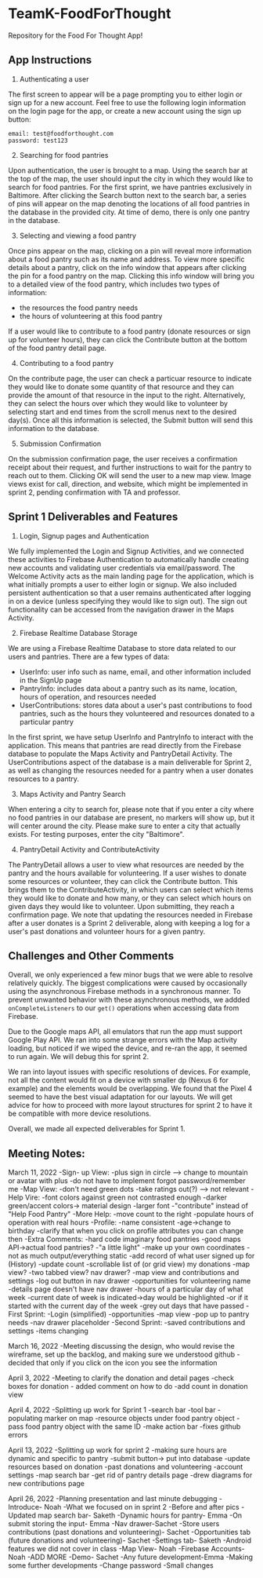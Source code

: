# TeamK-FoodForThought
Repository for the Food For Thought App!


## App Instructions
1. Authenticating a user <br>

The first screen to appear will be a page prompting you to either login or sign up for a new account. Feel free to use the following login information on the login page for the app, or create a new account using the sign up button:
```
email: test@foodforthought.com
password: test123
```
2. Searching for food pantries <br> 

Upon authentication, the user is brought to a map. Using the search bar at the top of the map, the user should input the city in which they would like to search for food pantries. For the first sprint, we have pantries exclusively in Baltimore. After clicking the Search button next to the search bar, a series of pins will appear on the map denoting the locations of all food pantries in the database in the provided city. At time of demo, there is only one pantry in the database.

3. Selecting and viewing a food pantry <br>

Once pins appear on the map, clicking on a pin will reveal more information about a food pantry such as its name and address. To view more specific details about a pantry, click on the info window that appears after clicking the pin for a food pantry on the map. Clicking this info window will bring you to a detailed view of the food pantry, which includes two types of information:
- the resources the food pantry needs 
- the hours of volunteering at this food pantry

If a user would like to contribute to a food pantry (donate resources or sign up for volunteer hours), they can click the Contribute button at the bottom of the food pantry detail page. 

4. Contributing to a food pantry <br>

On the contribute page, the user can check a particuar resource to indicate they would like to donate some quantity of that resource and they can provide the amount of that resource in the input to the right. Alternatively, they can select the hours over which they would like to volunteer by selecting start and end times from the scroll menus next to the desired day(s). Once all this information is selected, the Submit button will send this information to the database. 

5. Submission Confirmation 

On the submission confirmation page, the user receives a confirmation receipt about their request, and further instructions to wait for the pantry to reach out to them. Clicking OK will send the user to a new map view. Image views exist for call, direction, and website, which might be implemented in sprint 2, pending confirmation with TA and professor.

## Sprint 1 Deliverables and Features

1. Login, Signup pages and Authentication

We fully implemented the Login and Signup Activities, and we connected these activities to Firebase Authentication to automatically handle creating new accounts and validating user credentials via email/password. The Welcome Activity acts as the main landing page for the application, which is what initially prompts a user to either login or signup. We also included persistent authentication so that a user remains authenticated after logging in on a device (unless specifying they would like to sign out). The sign out functionality can be accessed from the navigation drawer in the Maps Activity.

2. Firebase Realtime Database Storage

We are using a Firebase Realtime Database to store data related to our users and pantries. There are a few types of data:
- UserInfo: user info such as name, email, and other information included in the SignUp page
- PantryInfo: includes data about a pantry such as its name, location, hours of operation, and resources needed
- UserContributions: stores data about a user's past contributions to food pantries, such as the hours they volunteered and resources donated to a particular pantry

In the first sprint, we have setup UserInfo and PantryInfo to interact with the application. This means that pantries are read directly from the Firebase database to populate the Maps Activity and PantryDetail Activity. The UserContributions aspect of the database is a main deliverable for Sprint 2, as well as changing the resources needed for a pantry when a user donates resources to a pantry. 

3. Maps Activity and Pantry Search

When entering a city to search for, please note that if you enter a city where no food pantries in our database are present, no markers will show up, but it will center around the city. Please make sure to enter a city that actually exists.
For testing purposes, enter the city "Baltimore".

4. PantryDetail Activity and ContributeActivity

The PantryDetail allows a user to view what resources are needed by the pantry and the hours available for volunteering. If a user wishes to donate some resources or volunteer, they can click the Contribute button. This brings them to the ContributeActivity, in which users can select which items they would like to donate and how many, or they can select which hours on given days they would like to volunteer. Upon submitting, they reach a confirmation page. We note that updating the resources needed in Firebase after a user donates is a Sprint 2 deliverable, along with keeping a log for a user's past donations and volunteer hours for a given pantry.

## Challenges and Other Comments
Overall, we only experienced a few minor bugs that we were able to resolve relatively quickly. The biggest complications were caused by occasionally using the asynchronous Firebase methods in a synchronous manner. To prevent unwanted behavior with these asynchronous methods, we addded `onCompleteListeners` to our `get()` operations when accessing data from Firebase. 

Due to the Google maps API, all emulators that run the app must support Google Play API. We ran into some strange errors with the Map activity loading, but noticed if we wiped the device, and re-ran the app, it seemed to run again. We will debug this for sprint 2.

We ran into layout issues with specific resolutions of devices. For example, not all the content would fit on a device with smaller dp (Nexus 6 for example) and the elements would be overlapping. We found that the Pixel 4 seemed to have the best visual adaptation for our layouts. We will get advice for how to proceed with more layout structures for sprint 2 to have it be compatible with more device resolutions. 

Overall, we made all expected deliverables for Sprint 1.


## Meeting Notes:
March 11, 2022
  -Sign- up View:
    -plus sign in circle --> change to mountain or avatar 
    with plus 
    -do not have to implement forgot password/remember me 
  -Map View:
    -don't need green dots
    -take ratings out(?) --> not relevant
  -Help Vire:
    -font colors against green not contrasted enough
     -darker green/accent colors-> material design
     -larger font
     -"contribute" instead of "Help Food Pantry"
   -More Help:
      -move count to the right 
      -populate hours of operation with real hours
   -Profile:
      -name consistent
      -age->change to birthday
      -clarify that when you click on profile attributes you can 
      change then
   -Extra Comments:
      -hard code imaginary food pantries 
      -good maps API->actual food pantries?
      -"a little light"
      -make up your own coordinates
      -not as much output/everything static
        -add record of what user signed up for (History)
        -update count
        -scrollable list of (or grid view) my donations
        -map view?
        -two tabbed view? nav drawer?
          -map view and contributions and settings
            -log out button in nav drawer
            -opportunities for volunteering name
          -details page doesn't have nav drawer
        -hours of a particular day of what week
          -current date of week is indicated->day would be 
          highlighted
          -or if it started with the current day of the week
          -grey out days that have passed
  -First Sprint:
    -Login (simplified)
    -opportunities
      -map view
      -pop up to pantry needs
    -nav drawer placeholder
  -Second Sprint:
    -saved contributions and settings
    -items changing


March 16, 2022
-Meeting discussing the design, who would revise the wireframe, 
set up the backlog, and making sure we understood github
-decided that only if you click on the icon you see the information


April 3, 2022
-Meeting to clarify the donation and detail pages
-check boxes for donation - added comment on how to do 
-add count in donation view 


April 4, 2022
-Splitting up work for Sprint 1 
-search bar
-tool bar
-populating marker on map
-resource objects under food pantry object 
  -pass food pantry object  with the same ID
-make action bar 
-fixes github errors 


April 13, 2022
-Splitting up work for sprint 2
-making sure hours are dynamic and specific to pantry 
-submit button-> put into database
-update resources based on donation
-past donations and volunteering
-account settings
-map search bar
-get rid of pantry details page 
-drew diagrams for new contributions page 


April 26, 2022
-Planning presentation and last minute debugging 
-Introduce- Noah
-What we focused on in sprint 2
	-Before and after pics
	-Updated map search bar- Saketh
	-Dynamic hours for pantry- Emma 
	-On submit storing the input- Emma 
	-Nav drawer-Sachet
	-Store users contributions (past donations and volunteering)-
  Sachet
	-Opportunities tab (future donations and volunteering)- Sachet
	-Settings tab- Saketh
-Android features we did not cover in class
	-Map View- Noah 
	-Firebase Accounts- Noah 
	-ADD MORE
-Demo- Sachet 
-Any future development-Emma
	-Making some further developments 
	-Change password 
-Small changes
